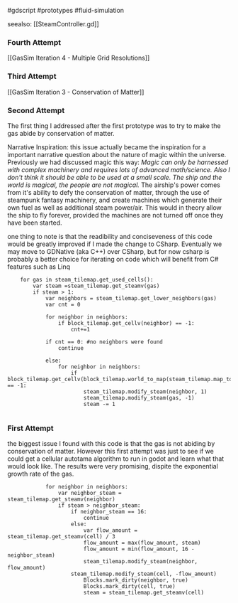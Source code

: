 #gdscript #prototypes #fluid-simulation 

seealso: [[SteamController.gd]]


### Fourth Attempt
[[GasSim Iteration 4 - Multiple Grid Resolutions]]

### Third Attempt
[[GasSim Iteration 3 - Conservation of Matter]]
### Second Attempt

The first thing I addressed after the first prototype was to try to make the gas abide by conservation of matter.  

Narrative Inspiration: this issue actually became the inspiration for a important narrative question about the nature of magic within the universe.  Previously we had discussed magic this way: *Magic can only be harnessed with complex machinery and requires lots of advanced math/science. Also I don't think it should be able to be used at a small scale. The ship and the world is magical, the people are not magical.*  The airship's power comes from it's ability to defy the conservation of matter, through the use of steampunk fantasy machinery, and create machines which generate their own fuel as well as additional steam power/air.  This would in theory allow the ship to fly forever, provided the machines are not turned off once they have been started.

one thing to note is that the readibility and conciseveness of this code would be greatly improved if I made the change to CSharp.  Eventually we may move to GDNative (aka C++) over CSharp, but for now csharp is probably a better choice for iterating on code which will benefit from C# features such as Linq

```
	for gas in steam_tilemap.get_used_cells():
		var steam =steam_tilemap.get_steamv(gas)
		if steam > 1:
			var neighbors = steam_tilemap.get_lower_neighbors(gas)
			var cnt = 0
			
			for neighbor in neighbors:
				if block_tilemap.get_cellv(neighbor) == -1:
					cnt+=1
					
			if cnt == 0: #no neighbors were found
				continue
				
			else:
				for neighbor in neighbors:
					if block_tilemap.get_cellv(block_tilemap.world_to_map(steam_tilemap.map_to_world(neighbor))) == -1:
						steam_tilemap.modify_steam(neighbor, 1)
						steam_tilemap.modify_steam(gas, -1)
						steam -= 1
						
```


### First Attempt

the biggest issue I found with this code is that the gas is not abiding by conservation of matter.  However this first attempt was just to see if we could get a cellular autotama algorithm to run in godot and learn what that would look like.  The results were very promising, dispite the exponential growth rate of the gas.
```
			for neighbor in neighbors:
				var neighbor_steam = steam_tilemap.get_steamv(neighbor)
				if steam > neighbor_steam:
					if neighbor_steam == 16:
						continue
					else:
						var flow_amount = steam_tilemap.get_steamv(cell) / 3
						flow_amount = max(flow_amount, steam)
						flow_amount = min(flow_amount, 16 - neighbor_steam)
						steam_tilemap.modify_steam(neighbor, flow_amount)
					steam_tilemap.modify_steam(cell, -flow_amount)
						Blocks.mark_dirty(neighbor, true)
						Blocks.mark_dirty(cell, true)
						steam = steam_tilemap.get_steamv(cell)
```